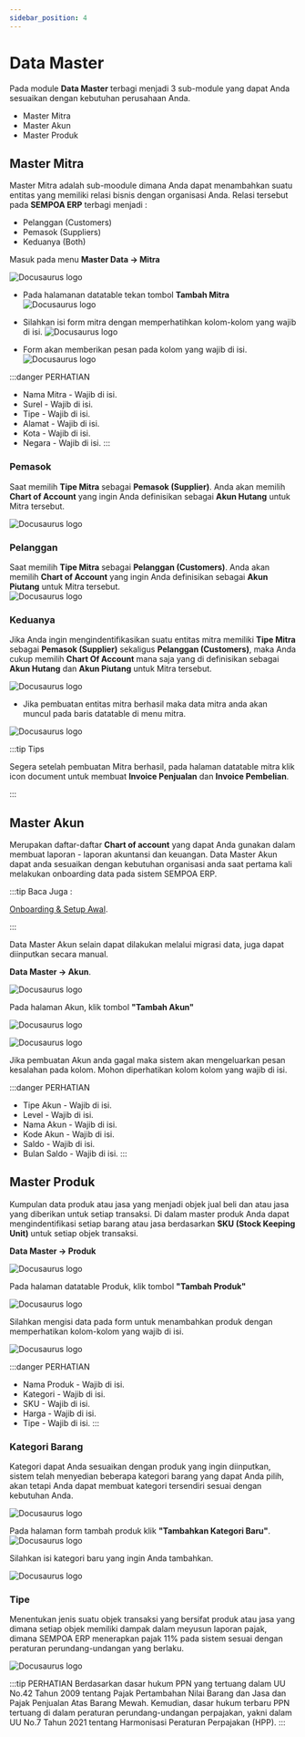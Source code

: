 ```yaml
---
sidebar_position: 4
---
```


# Data Master
Pada module **Data Master** terbagi menjadi 3 sub-module yang dapat Anda sesuaikan dengan kebutuhan perusahaan Anda.
  -  Master Mitra
  -  Master Akun
  -  Master Produk
  
## Master Mitra

Master Mitra adalah sub-moodule dimana Anda dapat menambahkan suatu entitas yang memiliki relasi bisnis dengan organisasi Anda. Relasi tersebut pada **SEMPOA ERP** terbagi menjadi :
- Pelanggan (Customers)
- Pemasok (Suppliers)
- Keduanya (Both)

Masuk pada menu **Master Data -> Mitra**

![Docusaurus logo](/img/menu-master-data.PNG)

- Pada halamanan datatable tekan tombol **Tambah Mitra**
![Docusaurus logo](/img/dt-mitra.PNG)

- Silahkan isi form mitra dengan memperhatihkan kolom-kolom yang wajib di isi.
![Docusaurus logo](/img/form-add-mitra.PNG)

- Form akan memberikan pesan pada kolom yang wajib di isi.
![Docusaurus logo](/img/mitra-required-form.PNG)

:::danger PERHATIAN
- Nama Mitra - Wajib di isi.
- Surel - Wajib di isi.
- Tipe - Wajib di isi.
- Alamat - Wajib di isi.
- Kota - Wajib di isi.
- Negara - Wajib di isi.
:::

### Pemasok

Saat memilih **Tipe Mitra** sebagai **Pemasok (Supplier)**. Anda akan memilih **Chart of Account** yang ingin Anda definisikan sebagai **Akun Hutang** untuk Mitra tersebut.  

![Docusaurus logo](/img/tipe-supplier.PNG)


### Pelanggan

Saat memilih **Tipe Mitra** sebagai **Pelanggan (Customers)**. Anda akan memilih **Chart of Account** yang ingin Anda definisikan sebagai **Akun Piutang** untuk Mitra tersebut.   
![Docusaurus logo](/img/tipe-pelanggan.PNG)


### Keduanya

Jika Anda ingin mengindentifikasikan suatu entitas mitra memiliki **Tipe Mitra** sebagai **Pemasok (Supplier)** sekaligus **Pelanggan (Customers)**, maka Anda cukup memilih **Chart Of Account** mana saja yang di definisikan sebagai **Akun Hutang** dan **Akun Piutang** untuk Mitra tersebut.

![Docusaurus logo](/img/tipe-keduanya.PNG)

- Jika pembuatan entitas mitra berhasil maka data mitra anda akan muncul pada baris datatable di menu mitra.

![Docusaurus logo](/img/dt-mitra-1.PNG)

:::tip Tips

Segera setelah pembuatan Mitra berhasil, pada halaman datatable mitra
klik icon document untuk membuat **Invoice Penjualan** dan **Invoice Pembelian**.

:::

## Master Akun

Merupakan daftar-daftar **Chart of account** yang dapat Anda gunakan dalam membuat laporan - laporan akuntansi dan keuangan. Data Master Akun dapat anda sesuaikan dengan kebutuhan organisasi anda saat pertama kali melakukan onboarding data pada sistem SEMPOA ERP.

:::tip Baca Juga :

[Onboarding & Setup Awal](http://localhost:3000/docs/tutorial-basics/onboarding-setup-awal). 


:::

Data Master Akun selain dapat dilakukan melalui migrasi data, juga dapat diinputkan secara manual.

**Data Master -> Akun**.

![Docusaurus logo](/img/menu-master-akun.PNG)

Pada halaman Akun, klik tombol **"Tambah Akun"**

![Docusaurus logo](/img/dt-akun.PNG)

![Docusaurus logo](/img/form-akun.PNG)

Jika pembuatan Akun anda gagal maka sistem akan mengeluarkan pesan kesalahan pada kolom. Mohon diperhatikan kolom kolom yang wajib di isi.

:::danger PERHATIAN
- Tipe Akun - Wajib di isi.
- Level - Wajib di isi.
- Nama Akun - Wajib di isi.
- Kode Akun - Wajib di isi.
- Saldo - Wajib di isi.
- Bulan Saldo - Wajib di isi.
:::

## Master Produk
Kumpulan data produk atau jasa yang menjadi objek jual beli dan atau jasa yang diberikan untuk setiap transaksi. Di dalam master produk Anda dapat mengindentifikasi setiap barang atau jasa berdasarkan **SKU (Stock Keeping Unit)** untuk setiap objek transaksi.

**Data Master -> Produk**

![Docusaurus logo](/img/menu-produk.PNG)

Pada halaman datatable Produk, klik tombol **"Tambah Produk"**

![Docusaurus logo](/img/dt-produk.PNG)

Silahkan mengisi data pada form untuk menambahkan produk dengan memperhatikan kolom-kolom yang wajib di isi.

![Docusaurus logo](/img/form-produk.PNG)

:::danger PERHATIAN
- Nama Produk - Wajib di isi.
- Kategori - Wajib di isi.
- SKU - Wajib di isi.
- Harga - Wajib di isi.
- Tipe - Wajib di isi.
:::

### Kategori Barang
Kategori dapat Anda sesuaikan dengan produk yang ingin diinputkan, sistem telah menyedian beberapa kategori barang yang dapat Anda pilih, akan tetapi Anda dapat membuat kategori tersendiri sesuai dengan kebutuhan Anda.

![Docusaurus logo](/img/list-kategori.PNG)

Pada halaman form tambah produk klik **"Tambahkan Kategori Baru"**.
![Docusaurus logo](/img/btn-add-cat.PNG)

Silahkan isi kategori baru yang ingin Anda tambahkan.

![Docusaurus logo](/img/input-new-cat.PNG)
### Tipe
Menentukan jenis suatu objek transaksi yang bersifat produk atau jasa yang dimana setiap objek memiliki dampak dalam meyusun laporan pajak, dimana SEMPOA ERP menerapkan pajak 11% pada sistem sesuai dengan peraturan perundang-undangan yang berlaku. 

![Docusaurus logo](/img/tipe-jasa-barang.PNG)

:::tip PERHATIAN
Berdasarkan dasar hukum PPN yang tertuang dalam UU No.42 Tahun 2009 tentang Pajak Pertambahan Nilai Barang dan Jasa dan Pajak Penjualan Atas Barang Mewah. Kemudian, dasar hukum terbaru PPN tertuang di dalam peraturan perundang-undangan perpajakan, yakni dalam UU No.7 Tahun 2021 tentang Harmonisasi Peraturan Perpajakan (HPP).
:::
